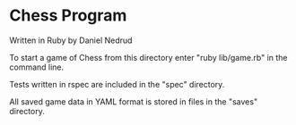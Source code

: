 Chess Program
=============
Written in Ruby
by Daniel Nedrud

To start a game of Chess from this directory enter "ruby lib/game.rb" in the command line. 

Tests written in rspec are included in the "spec" directory.

All saved game data in YAML format is stored in files in the "saves" directory.
